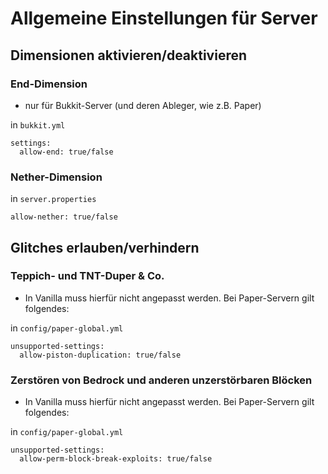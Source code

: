 # Allgemeine Einstellungen für Server

## Dimensionen aktivieren/deaktivieren

### End-Dimension
* nur für Bukkit-Server (und deren Ableger, wie z.B. Paper)

in `bukkit.yml`
```
settings:
  allow-end: true/false
```

### Nether-Dimension

in `server.properties`
```
allow-nether: true/false
```

## Glitches erlauben/verhindern

### Teppich- und TNT-Duper & Co.
* In Vanilla muss hierfür nicht angepasst werden. Bei Paper-Servern gilt folgendes:

in `config/paper-global.yml`
```
unsupported-settings:
  allow-piston-duplication: true/false
```

### Zerstören von Bedrock und anderen unzerstörbaren Blöcken
* In Vanilla muss hierfür nicht angepasst werden. Bei Paper-Servern gilt folgendes:

in `config/paper-global.yml`
```
unsupported-settings:
  allow-perm-block-break-exploits: true/false
```
